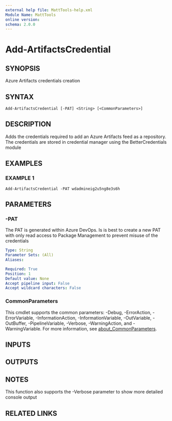 ```yaml
---
external help file: MattTools-help.xml
Module Name: MattTools
online version:
schema: 2.0.0
---
```


# Add-ArtifactsCredential

## SYNOPSIS
Azure Artifacts credentials creation

## SYNTAX

```
Add-ArtifactsCredential [-PAT] <String> [<CommonParameters>]
```

## DESCRIPTION
Adds the credentials required to add an Azure Artifacts feed as a repository.
The credentials are stored in credential manager using the BetterCredentials module

## EXAMPLES

### EXAMPLE 1
```
Add-ArtifactsCredential -PAT wdadmineig2u5ng8e3s6h
```

## PARAMETERS

### -PAT
The PAT is generated within Azure DevOps.
Is is best to create a new PAT with only read access to Package Management to prevent misuse of the credentials

```yaml
Type: String
Parameter Sets: (All)
Aliases:

Required: True
Position: 1
Default value: None
Accept pipeline input: False
Accept wildcard characters: False
```

### CommonParameters
This cmdlet supports the common parameters: -Debug, -ErrorAction, -ErrorVariable, -InformationAction, -InformationVariable, -OutVariable, -OutBuffer, -PipelineVariable, -Verbose, -WarningAction, and -WarningVariable. For more information, see [about_CommonParameters](http://go.microsoft.com/fwlink/?LinkID=113216).

## INPUTS

## OUTPUTS

## NOTES
This function also supports the -Verbose parameter to show more detailed console output

## RELATED LINKS
